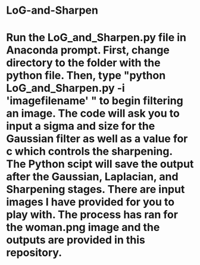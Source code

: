 # LoG-and-Sharpen
# Run the LoG_and_Sharpen.py file in Anaconda prompt. First, change directory to the folder with the python file. Then, type "python LoG_and_Sharpen.py -i 'imagefilename' " to begin filtering an image. The code will ask you to input a sigma and size for the Gaussian filter as well as a value for c which controls the sharpening. The Python scipt will save the output after the Gaussian, Laplacian, and Sharpening stages. There are input images I have provided for you to play with. The process has ran for the woman.png image and the outputs are provided in this repository.
